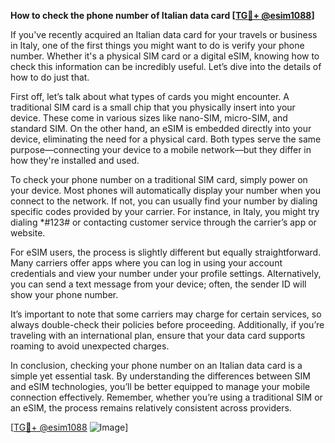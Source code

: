 **How to check the phone number of Italian data card [[TG💪+ @esim1088](https://t.me/s/esim1088)]**

If you've recently acquired an Italian data card for your travels or business in Italy, one of the first things you might want to do is verify your phone number. Whether it's a physical SIM card or a digital eSIM, knowing how to check this information can be incredibly useful. Let’s dive into the details of how to do just that.

First off, let’s talk about what types of cards you might encounter. A traditional SIM card is a small chip that you physically insert into your device. These come in various sizes like nano-SIM, micro-SIM, and standard SIM. On the other hand, an eSIM is embedded directly into your device, eliminating the need for a physical card. Both types serve the same purpose—connecting your device to a mobile network—but they differ in how they're installed and used.

To check your phone number on a traditional SIM card, simply power on your device. Most phones will automatically display your number when you connect to the network. If not, you can usually find your number by dialing specific codes provided by your carrier. For instance, in Italy, you might try dialing *#123# or contacting customer service through the carrier’s app or website.

For eSIM users, the process is slightly different but equally straightforward. Many carriers offer apps where you can log in using your account credentials and view your number under your profile settings. Alternatively, you can send a text message from your device; often, the sender ID will show your phone number.

It’s important to note that some carriers may charge for certain services, so always double-check their policies before proceeding. Additionally, if you’re traveling with an international plan, ensure that your data card supports roaming to avoid unexpected charges.

In conclusion, checking your phone number on an Italian data card is a simple yet essential task. By understanding the differences between SIM and eSIM technologies, you’ll be better equipped to manage your mobile connection effectively. Remember, whether you’re using a traditional SIM or an eSIM, the process remains relatively consistent across providers.

[[TG💪+ @esim1088](https://t.me/s/esim1088) ![Image](https://i.postimg.cc/Y0z9fWf4/image.png)]